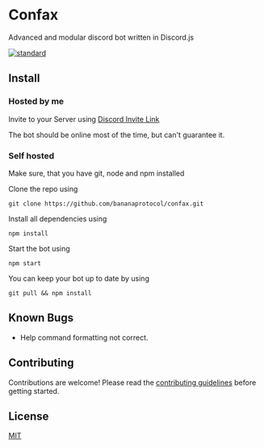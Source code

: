 # Confax

Advanced and modular discord bot written in Discord.js

[![standard][standard-image]][standard-url]

[standard-image]: https://cdn.rawgit.com/feross/standard/master/badge.svg
[standard-url]: https://github.com/feross/standard
[semistandard-image]: https://cdn.rawgit.com/flet/semistandard/master/badge.svg
[semistandard-url]: https://github.com/Flet/semistandard

## Install

### Hosted by me

Invite to your Server using [Discord Invite Link](https://discordapp.com/oauth2/authorize?client_id=335165457005019136&scope=bot)

The bot should be online most of the time, but can't guarantee it.

### Self hosted

Make sure, that you have git, node and npm installed

Clone the repo using

    git clone https://github.com/bananaprotocol/confax.git

Install all dependencies using

    npm install

Start the bot using

    npm start

You can keep your bot up to date by using

    git pull && npm install

## Known Bugs

- Help command formatting not correct.

## Contributing

Contributions are welcome! Please read the [contributing guidelines](CONTRIBUTING.md) before getting started.

## License

[MIT](LICENSE)
